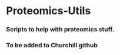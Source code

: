 # Proteomics-Utils

### Scripts to help with proteomics stuff.
### To be added to Churchill github 
